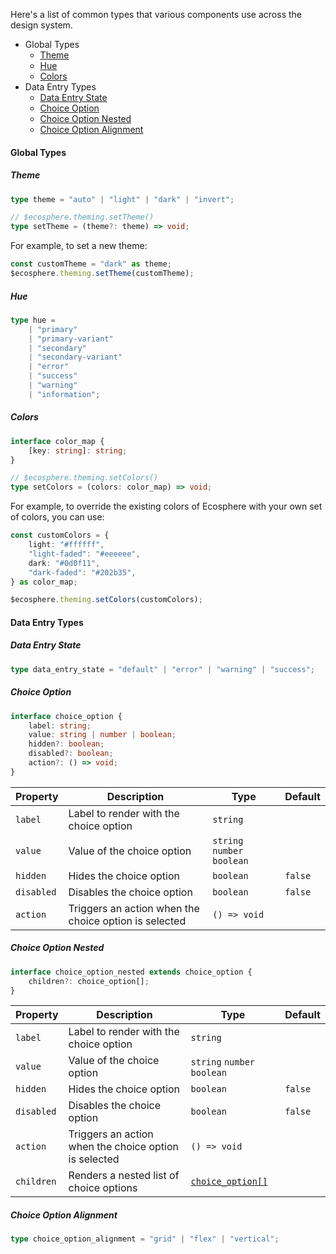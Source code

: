Here's a list of common types that various components use across the design system.

-   Global Types
    -   [Theme](#theme)
    -   [Hue](#hue)
    -   [Colors](#colors)
-   Data Entry Types
    -   [Data Entry State](#data-entry-state)
    -   [Choice Option](#choice-option)
    -   [Choice Option Nested](#choice-option-nested)
    -   [Choice Option Alignment](#choice-option-alignment)

#### Global Types

##### Theme

```ts
type theme = "auto" | "light" | "dark" | "invert";

// $ecosphere.theming.setTheme()
type setTheme = (theme?: theme) => void;
```

For example, to set a new theme:

```ts
const customTheme = "dark" as theme;
$ecosphere.theming.setTheme(customTheme);
```

##### Hue

```ts
type hue =
	| "primary"
	| "primary-variant"
	| "secondary"
	| "secondary-variant"
	| "error"
	| "success"
	| "warning"
	| "information";
```

##### Colors

```ts
interface color_map {
	[key: string]: string;
}

// $ecosphere.theming.setColors()
type setColors = (colors: color_map) => void;
```

For example, to override the existing colors of Ecosphere with your own set of colors, you can use:

```ts
const customColors = {
	light: "#ffffff",
	"light-faded": "#eeeeee",
	dark: "#0d0f11",
	"dark-faded": "#202b35",
} as color_map;

$ecosphere.theming.setColors(customColors);
```

#### Data Entry Types

##### Data Entry State

```ts
type data_entry_state = "default" | "error" | "warning" | "success";
```

##### Choice Option

```ts
interface choice_option {
	label: string;
	value: string | number | boolean;
	hidden?: boolean;
	disabled?: boolean;
	action?: () => void;
}
```

| Property   | Description                                           | Type                        | Default |
| ---------- | ----------------------------------------------------- | --------------------------- | ------- |
| `label`    | Label to render with the choice option                | `string`                    |         |
| `value`    | Value of the choice option                            | `string` `number` `boolean` |         |
| `hidden`   | Hides the choice option                               | `boolean`                   | `false` |
| `disabled` | Disables the choice option                            | `boolean`                   | `false` |
| `action`   | Triggers an action when the choice option is selected | `() => void`                |         |

##### Choice Option Nested

```ts
interface choice_option_nested extends choice_option {
	children?: choice_option[];
}
```

| Property   | Description                                           | Type                                | Default |
| ---------- | ----------------------------------------------------- | ----------------------------------- | ------- |
| `label`    | Label to render with the choice option                | `string`                            |         |
| `value`    | Value of the choice option                            | `string` `number` `boolean`         |         |
| `hidden`   | Hides the choice option                               | `boolean`                           | `false` |
| `disabled` | Disables the choice option                            | `boolean`                           | `false` |
| `action`   | Triggers an action when the choice option is selected | `() => void`                        |         |
| `children` | Renders a nested list of choice options               | [`choice_option[]`](#choice-option) |         |

##### Choice Option Alignment

```ts
type choice_option_alignment = "grid" | "flex" | "vertical";
```
